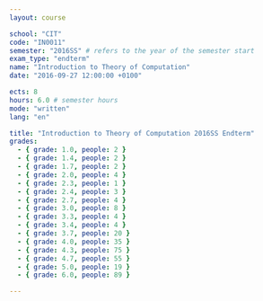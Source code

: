 ```yaml
---
layout: course

school: "CIT"
code: "IN0011"
semester: "2016SS" # refers to the year of the semester start
exam_type: "endterm"
name: "Introduction to Theory of Computation"
date: "2016-09-27 12:00:00 +0100"

ects: 8
hours: 6.0 # semester hours
mode: "written"
lang: "en"

title: "Introduction to Theory of Computation 2016SS Endterm"
grades:
  - { grade: 1.0, people: 2 }
  - { grade: 1.4, people: 2 }
  - { grade: 1.7, people: 2 }
  - { grade: 2.0, people: 4 }
  - { grade: 2.3, people: 1 }
  - { grade: 2.4, people: 3 }
  - { grade: 2.7, people: 4 }
  - { grade: 3.0, people: 8 }
  - { grade: 3.3, people: 4 }
  - { grade: 3.4, people: 4 }
  - { grade: 3.7, people: 20 }
  - { grade: 4.0, people: 35 }
  - { grade: 4.3, people: 75 }
  - { grade: 4.7, people: 55 }
  - { grade: 5.0, people: 19 }
  - { grade: 6.0, people: 89 }

---
```



